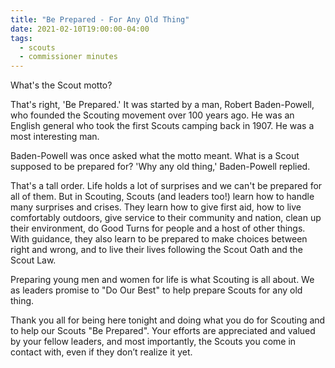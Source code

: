 ```yaml
---
title: "Be Prepared - For Any Old Thing"
date: 2021-02-10T19:00:00-04:00
tags:
  - scouts
  - commissioner minutes
---
```


What's the Scout motto? 

That's right, 'Be Prepared.' It was started by a man, Robert Baden-Powell, who founded the Scouting movement over 100 years ago. He was an English general who took the first Scouts camping back in 1907. He was a most interesting man. 

Baden-Powell was once asked what the motto meant. What is a Scout supposed to be prepared for? 'Why any old thing,' Baden-Powell replied.

That's a tall order. Life holds a lot of surprises and we can't be prepared for all of them. But in Scouting, Scouts (and leaders too!) learn how to handle many surprises and crises. They learn how to give first aid, how to live comfortably outdoors, give service to their community and nation, clean up their environment, do Good Turns for people and a host of other things. With guidance, they also learn to be prepared to make choices between right and wrong, and to live their lives following the Scout Oath and the Scout Law.

Preparing young men and women for life is what Scouting is all about. We as leaders promise to "Do Our Best" to help prepare Scouts for any old thing.

Thank you all for being here tonight and doing what you do for Scouting and to help our Scouts "Be Prepared". Your efforts are appreciated and valued by your fellow leaders, and most importantly, the Scouts you come in contact with, even if they don’t realize it yet.

